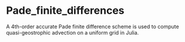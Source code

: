 # Pade_finite_differences
A 4th-order accurate Pade finite difference scheme is used to compute quasi-geostrophic advection on a uniform grid in Julia. 
